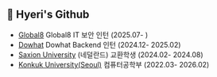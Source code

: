 
## 🚀 Hyeri's Github



- [Global8](https://global8.co.kr/) Global8 IT 보안 인턴 (2025.07- )
- [Dowhat](https://dowhat.io/) Dowhat Backend 인턴 (2024.12- 2025.02)
- [Saxion University](https://www.saxion.edu/) (네덜란드) 교환학생 (2024.02- 2024.08)
- [Konkuk University(Seoul)](https://www.konkuk.ac.kr/konkuk/index.do) 컴퓨터공학부 (2022.03- 2026.02)
